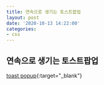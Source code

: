 ```yaml
---
title: 연속으로 생기는 토스트팝업
layout: post
date: '2020-10-13 14:22:00'
categories:
- css
---
```


## 연속으로 생기는 토스트팝업

[toast popup](/static/img/css/toast_popup.html){:target="_blank"}

